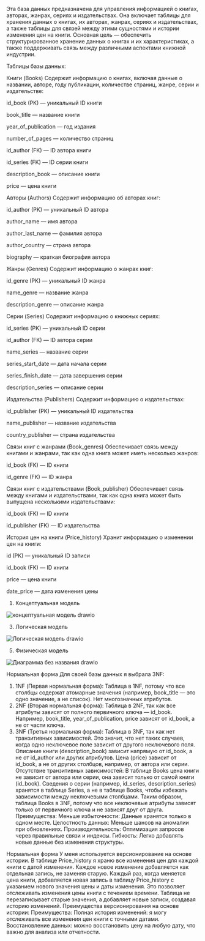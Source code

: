 Эта база данных предназначена для управления информацией о книгах, авторах, жанрах, сериях и издательствах. Она включает таблицы для хранения данных о книгах, их авторах, жанрах, сериях и издательствах, а также таблицы для связей между этими сущностями и истории изменения цен на книги. Основная цель — обеспечить структурированное хранение данных о книгах и их характеристиках, а также поддерживать связь между различными аспектами книжной индустрии.

Таблицы базы данных:

Книги (Books)
Содержит информацию о книгах, включая данные о названии, авторе, году публикации, количестве страниц, жанре, серии и издательстве:

id_book (PK) — уникальный ID книги

book_title — название книги

year_of_publication — год издания

number_of_pages — количество страниц

id_author (FK) — ID автора книги

id_series (FK) — ID серии книги

description_book — описание книги

price — цена книги

Авторы (Authors)
Содержит информацию об авторах книг:

id_author (PK) — уникальный ID автора

author_name — имя автора

author_last_name — фамилия автора

author_country — страна автора

biography — краткая биография автора

Жанры (Genres)
Содержит информацию о жанрах книг:

id_genre (PK) — уникальный ID жанра

name_genre — название жанра

description_genre — описание жанра

Серии (Series)
Содержит информацию о книжных сериях:

id_series (PK) — уникальный ID серии

id_author (FK) — ID автора серии

name_series — название серии

series_start_date — дата начала серии

series_finish_date — дата завершения серии

description_series — описание серии

Издательства (Publishers)
Содержит информацию о издательствах:

id_publisher (PK) — уникальный ID издательства

name_publisher — название издательства

country_publisher — страна издательства

Связи книг с жанрами (Book_genres)
Обеспечивает связь между книгами и жанрами, так как одна книга может иметь несколько жанров:

id_book (FK) — ID книги

id_genre (FK) — ID жанра

Связи книг с издательствами (Book_publisher)
Обеспечивает связь между книгами и издательствами, так как одна книга может быть выпущена несколькими издательствами:

id_book (FK) — ID книги

id_publisher (FK) — ID издательства

История цен на книги (Price_history)
Хранит информацию о изменении цен на книги:

id (PK) — уникальный ID записи

id_book (FK) — ID книги

price — цена книги

date_price — дата изменения цены

1. Концептуальная модель
   
![концептуальная модель drawio](https://github.com/user-attachments/assets/bb9e8649-735e-4c17-9596-68ce6442aa23)



3. Логическая модель
   
![Логическая модель drawio](https://github.com/user-attachments/assets/764d9ec7-08e3-427a-9a06-32a672d2269f)



5. Физическая модель
 
![Диаграмма без названия drawio](https://github.com/user-attachments/assets/90f25032-ee09-4a8f-84ca-4c93411aa5d1)


Нормальная форма
Для своей базы данных я выбрала 3NF:
1. 1NF (Первая нормальная форма):
Таблица в 1NF, потому что все столбцы содержат атомарные значения (например, book_title — это одно значение, а не список). Нет многозначных атрибутов.
2. 2NF (Вторая нормальная форма):
Таблица в 2NF, так как все атрибуты зависят от полного первичного ключа — id_book. Например, book_title, year_of_publication, price зависят от id_book, а не от части ключа.
3. 3NF (Третья нормальная форма):
Таблица в 3NF, так как нет транзитивных зависимостей. Это значит, что нет таких случаев, когда одно неключевое поле зависит от другого неключевого поля.
Описание книги (description_book) зависит напрямую от id_book, а не от id_author или других атрибутов.
Цена (price) зависит от id_book, а не от других столбцов, например, от автора или серии.
Отсутствие транзитивных зависимостей:
В таблице Books цена книги не зависит от автора или серии, она зависит только от самой книги (id_book).
Сведения о серии (например, id_series, description_series) хранятся в таблице Series, а не в таблице Books, чтобы избежать зависимости между неключевыми столбцами.
Таким образом, таблица Books в 3NF, потому что все неключевые атрибуты зависят только от первичного ключа и не зависят друг от друга.
Преимущества:
Меньше избыточности: Данные хранятся только в одном месте.
Целостность данных: Меньше шансов на аномалии при обновлениях.
Производительность: Оптимизация запросов через правильные связи и индексы.
Гибкость: Легко добавлять новые данные без изменения структуры.

Нормальная форма
У меня используется версионирование на основе истории. В таблице Price_history я храню все изменения цен для каждой книги с датой изменения. Каждое новое изменение добавляется как отдельная запись, не заменяя старую.
Каждый раз, когда меняется цена книги, добавляется новая запись в таблицу Price_history с указанием нового значения цены и даты изменения. Это позволяет отслеживать изменения цены книги с течением времени.
Таблица не перезаписывает старые значения, а добавляет новые записи, создавая историю изменений.
Преимущества версионирования на основе истории:
Преимущества:
Полная история изменений: я могу отслеживать все изменения цен книги с точными датами.
Восстановление данных: можно восстановить цену на любую дату, что важно для анализа или отчетности.
